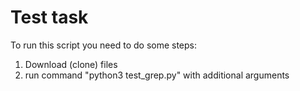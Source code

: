 # Test task
To run this script you need to do some steps:
1. Download (clone) files
2. run command "python3 test_grep.py" with additional arguments
